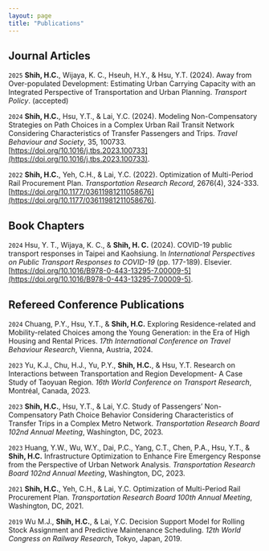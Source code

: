```yaml
---
layout: page
title: "Publications"
---
```


## Journal Articles

 `2025` **Shih, H.C.**, Wijaya, K. C., Hseuh, H.Y., & Hsu, Y.T. (2024). Away from Over-populated Development: Estimating Urban Carrying Capacity with an Integrated Perspective of Transportation and Urban Planning. *Transport Policy*. (accepted)

 `2024` **Shih, H.C.**, Hsu, Y.T., & Lai, Y.C. (2024). Modeling Non-Compensatory Strategies on Path Choices in a Complex Urban Rail Transit Network Considering Characteristics of Transfer Passengers and Trips. *Travel Behaviour and Society*, 35, 100733. [https://doi.org/10.1016/j.tbs.2023.100733](https://doi.org/10.1016/j.tbs.2023.100733).

 `2022` **Shih, H.C.**, Yeh, C.H., & Lai, Y.C. (2022). Optimization of Multi-Period Rail Procurement Plan. *Transportation Research Record*, 2676(4), 324-333. [https://doi.org/10.1177/03611981211058676](https://doi.org/10.1177/03611981211058676).



## Book Chapters

`2024` Hsu, Y. T., Wijaya, K. C., & **Shih, H. C.** (2024). COVID-19 public transport responses in Taipei and Kaohsiung. In *International Perspectives on Public Transport Responses to COVID-19* (pp. 177-189). Elsevier. [https://doi.org/10.1016/B978-0-443-13295-7.00009-5](https://doi.org/10.1016/B978-0-443-13295-7.00009-5).

## Refereed Conference Publications

  `2024` Chuang, P.Y., Hsu, Y.T., & **Shih, H.C.** Exploring Residence-related and Mobility-related Choices among the Young Generation: in the Era of High Housing and Rental Prices. *17th International Conference on Travel Behaviour Research*, Vienna, Austria, 2024.

  `2023` Yu, K.J., Chu, H.J., Yu, P.Y., **Shih, H.C.**, & Hsu, Y.T. Research on Interactions between Transportation and Region Development- A Case Study of Taoyuan Region. *16th World Conference on Transport Research*, Montréal, Canada, 2023.

  `2023` **Shih, H.C.**, Hsu, Y.T., & Lai, Y.C. Study of Passengers’ Non-Compensatory Path Choice Behavior Considering Characteristics of Transfer Trips in a Complex Metro Network. *Transportation Research Board 102nd Annual Meeting*, Washington, DC, 2023.

  `2023` Huang, Y.W., Wu, W.Y., Dai, P.C., Yang, C.T., Chen, P.A., Hsu, Y.T., & **Shih, H.C.** Infrastructure Optimization to Enhance Fire Emergency Response from the Perspective of Urban Network Analysis. *Transportation Research Board 102nd Annual Meeting*, Washington, DC, 2023.

  `2021` **Shih, H.C.**, Yeh, C.H., & Lai, Y.C. Optimization of Multi-Period Rail Procurement Plan. *Transportation Research Board 100th Annual Meeting*, Washington, DC, 2021.

  `2019` Wu M.J., **Shih, H.C.**, & Lai, Y.C. Decision Support Model for Rolling Stock Assignment and Predictive Maintenance Scheduling. *12th World Congress on Railway Research*, Tokyo, Japan, 2019.
